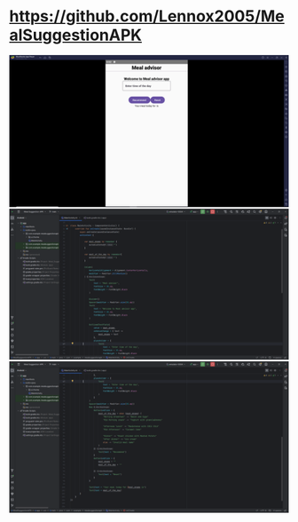 # https://github.com/Lennox2005/MealSuggestionAPK
![image alt](https://github.com/Lennox2005/MealSuggestionAPK/blob/4b07b89c1559bd27406c315ed0febf16ecfa0edb/Bluestack%20app.PNG)
![image alt](https://github.com/Lennox2005/MealSuggestionAPK/blob/098891a5eeee6389c642bf541bd0fbf728f2f96e/Code.PNG)
![image alt](https://github.com/Lennox2005/MealSuggestionAPK/blob/6e7d3d48d4ce5abc47cf2d494483e20485f4f556/Code2.PNG)

